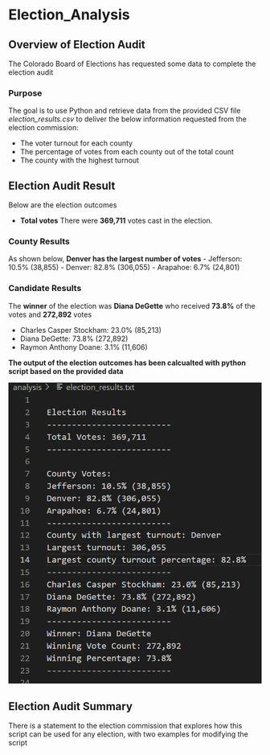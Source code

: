 # Election_Analysis

## Overview of Election Audit
The Colorado Board of Elections has requested some data to complete the election audit
### Purpose
The goal is to use Python and retrieve data from the provided CSV file *election_results.csv* to deliver the below information requested from the election commission:

  - The voter turnout for each county
  - The percentage of votes from each county out of the total count
  - The county with the highest turnout

## Election Audit Result
Below are the election outcomes
- **Total votes** There were **369,711** votes cast in the election.
    
### County Results

As shown below, **Denver has the largest number of votes** 
    - Jefferson: 10.5% (38,855)
    - Denver: 82.8% (306,055)
    - Arapahoe: 6.7% (24,801)
    
### Candidate Results

The **winner** of the election was **Diana DeGette** who received **73.8%** of the votes and **272,892** votes
  - Charles Casper Stockham: 23.0% (85,213)
  - Diana DeGette: 73.8% (272,892)
  - Raymon Anthony Doane: 3.1% (11,606)

**The output of the election outcomes has been calcualted with python script based on the provided data**

![](Resources/election_results.png)


## Election Audit Summary
There is a statement to the election commission that explores how this script can be used for any election, with two examples for modifying the script
